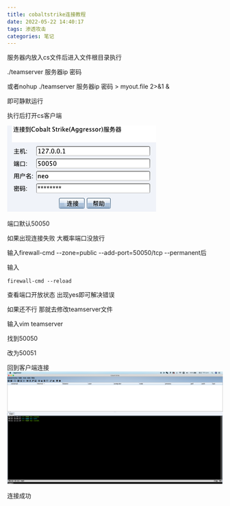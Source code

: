 ```yaml
---
title: cobaltstrike连接教程
date: 2022-05-22 14:40:17
tags: 渗透攻击
categories: 笔记
---
```


服务器内放入cs文件后进入文件根目录执行

<!--more-->

./teamserver 服务器ip 密码

或者nohup ./teamserver 服务器ip 密码 > myout.file 2>&1 &

即可静默运行

执行后打开cs客户端

![截屏2022-05-22 下午3.08.38](../imgs/$%7Bfiilename%7D/%E6%88%AA%E5%B1%8F2022-05-22%20%E4%B8%8B%E5%8D%883.08.38.png)

端口默认50050

如果出现连接失败 大概率端口没放行

输入firewall-cmd --zone=public --add-port=50050/tcp --permanent后

输入

```
firewall-cmd --reload
```

查看端口开放状态 出现yes即可解决错误

如果还不行 那就去修改teamserver文件

输入vim teamserver

找到50050

改为50051

回到客户端连接![截屏2022-05-22 下午3.11.50](../imgs/$%7Bfiilename%7D/%E6%88%AA%E5%B1%8F2022-05-22%20%E4%B8%8B%E5%8D%883.11.50.png)

连接成功
